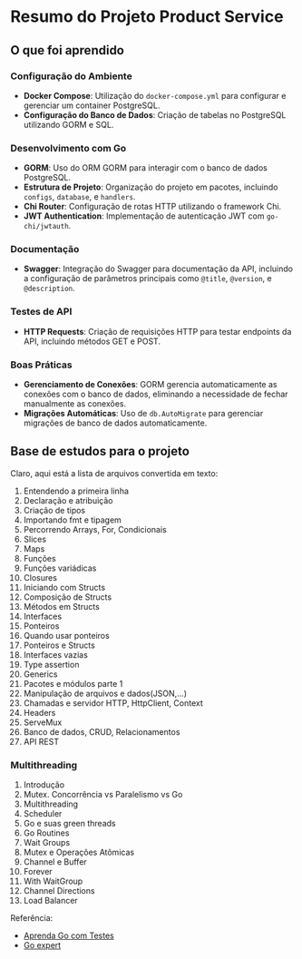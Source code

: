 # Resumo do Projeto Product Service

## O que foi aprendido

### Configuração do Ambiente
- **Docker Compose**: Utilização do `docker-compose.yml` para configurar e gerenciar um container PostgreSQL.
- **Configuração do Banco de Dados**: Criação de tabelas no PostgreSQL utilizando GORM e SQL.

### Desenvolvimento com Go
- **GORM**: Uso do ORM GORM para interagir com o banco de dados PostgreSQL.
- **Estrutura de Projeto**: Organização do projeto em pacotes, incluindo `configs`, `database`, e `handlers`.
- **Chi Router**: Configuração de rotas HTTP utilizando o framework Chi.
- **JWT Authentication**: Implementação de autenticação JWT com `go-chi/jwtauth`.

### Documentação
- **Swagger**: Integração do Swagger para documentação da API, incluindo a configuração de parâmetros principais como `@title`, `@version`, e `@description`.

### Testes de API
- **HTTP Requests**: Criação de requisições HTTP para testar endpoints da API, incluindo métodos GET e POST.

### Boas Práticas
- **Gerenciamento de Conexões**: GORM gerencia automaticamente as conexões com o banco de dados, eliminando a necessidade de fechar manualmente as conexões.
- **Migrações Automáticas**: Uso de `db.AutoMigrate` para gerenciar migrações de banco de dados automaticamente.



## Base de estudos para o projeto
Claro, aqui está a lista de arquivos convertida em texto:

1. Entendendo a primeira linha
2. Declaração e atribuição
3. Criação de tipos
4. Importando fmt e tipagem
5. Percorrendo Arrays, For, Condicionais
6. Slices
7. Maps
8. Funções
9. Funções variádicas
10. Closures
11. Iniciando com Structs
12. Composição de Structs
13. Métodos em Structs
14. Interfaces
15. Ponteiros
16. Quando usar ponteiros
17. Ponteiros e Structs
18. Interfaces vazias
19. Type assertion
20. Generics
21. Pacotes e módulos parte 1
22. Manipulação de arquivos e dados(JSON,...)
23. Chamadas e servidor HTTP, HttpClient, Context
24. Headers
25. ServeMux
26. Banco de dados, CRUD, Relacionamentos
27. API REST
### Multithreading
1. Introdução
2. Mutex. Concorrência vs Paralelismo vs Go
3. Multithreading
4. Scheduler
5. Go e suas green threads
6. Go Routines
7. Wait Groups 
8. Mutex e Operações Atômicas
9. Channel e Buffer
10. Forever
11. With WaitGroup
12. Channel Directions
13. Load Balancer

Referência: 
- [Aprenda Go com Testes](https://larien.gitbook.io/aprenda-go-com-testes/)
- [Go expert](https://curso.fullcycle.com.br/)

